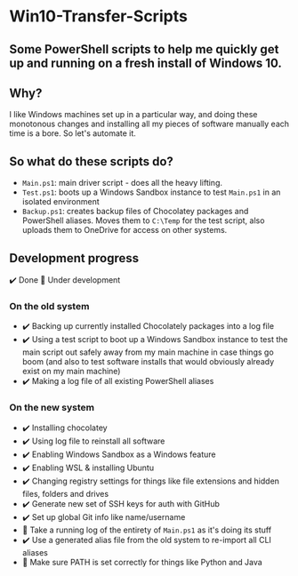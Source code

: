 # Win10-Transfer-Scripts
## Some PowerShell scripts to help me quickly get up and running on a fresh install of Windows 10.

## Why?
I like Windows machines set up in a particular way, and doing these monotonous changes and installing all my pieces of software manually each time is a bore. So let's automate it.

## So what do these scripts do?

* `Main.ps1`: main driver script - does all the heavy lifting.
* `Test.ps1`: boots up a Windows Sandbox instance to test `Main.ps1` in an isolated environment
* `Backup.ps1`: creates backup files of Chocolatey packages and PowerShell aliases. Moves them to `C:\Temp` for the test script, also uploads them to OneDrive for access on other systems.

## Development progress
✔️ Done 🔧 Under development

### On the old system
* ✔️ Backing up currently installed Chocolately packages into a log file
* ✔️ Using a test script to boot up a Windows Sandbox instance to test the main script out safely away from my main machine in case things go boom (and also to test software installs that would obviously already exist on my main machine)
* ✔️ Making a log file of all existing PowerShell aliases

### On the new system
* ✔️ Installing chocolatey
* ✔️ Using log file to reinstall all software
* ✔️ Enabling Windows Sandbox as a Windows feature
* ✔️ Enabling WSL & installing Ubuntu
* ✔️ Changing registry settings for things like file extensions and hidden files, folders and drives
* ✔️ Generate new set of SSH keys for auth with GitHub
* ✔️ Set up global Git info like name/username
* 🔧 Take a running log of the entirety of `Main.ps1` as it's doing its stuff
* ✔️ Use a generated alias file from the old system to re-import all CLI aliases
* 🔧 Make sure PATH is set correctly for things like Python and Java